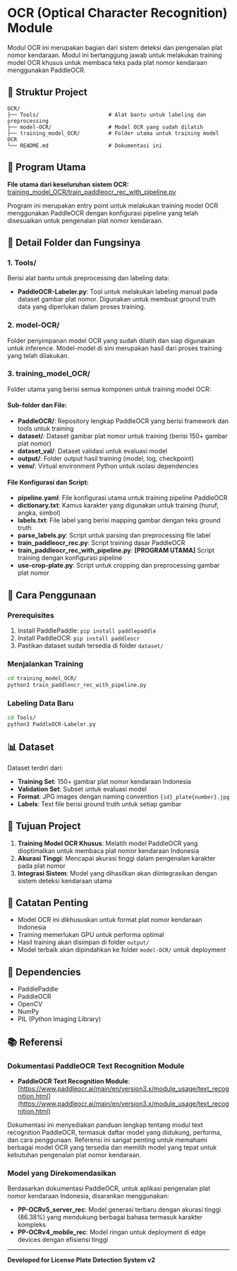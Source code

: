 # OCR (Optical Character Recognition) Module

Modul OCR ini merupakan bagian dari sistem deteksi dan pengenalan plat nomor kendaraan. Modul ini bertanggung jawab untuk melakukan training model OCR khusus untuk membaca teks pada plat nomor kendaraan menggunakan PaddleOCR.

## 📁 Struktur Project

```
OCR/
├── Tools/                      # Alat bantu untuk labeling dan preprocessing
├── model-OCR/                  # Model OCR yang sudah dilatih
├── training_model_OCR/         # Folder utama untuk training model OCR
└── README.md                   # Dokumentasi ini
```

## 🚀 Program Utama

**File utama dari keseluruhan sistem OCR:**
[training_model_OCR/train_paddleocr_rec_with_pipeline.py](training_model_OCR/train_paddleocr_rec_with_pipeline.py)

Program ini merupakan entry point untuk melakukan training model OCR menggunakan PaddleOCR dengan konfigurasi pipeline yang telah disesuaikan untuk pengenalan plat nomor kendaraan.

## 📂 Detail Folder dan Fungsinya

### 1. Tools/
Berisi alat bantu untuk preprocessing dan labeling data:

- **PaddleOCR-Labeler.py**: Tool untuk melakukan labeling manual pada dataset gambar plat nomor. Digunakan untuk membuat ground truth data yang diperlukan dalam proses training.

### 2. model-OCR/
Folder penyimpanan model OCR yang sudah dilatih dan siap digunakan untuk inference. Model-model di sini merupakan hasil dari proses training yang telah dilakukan.

### 3. training_model_OCR/
Folder utama yang berisi semua komponen untuk training model OCR:

#### Sub-folder dan File:
- **PaddleOCR/**: Repository lengkap PaddleOCR yang berisi framework dan tools untuk training
- **dataset/**: Dataset gambar plat nomor untuk training (berisi 150+ gambar plat nomor)
- **dataset_val/**: Dataset validasi untuk evaluasi model
- **output/**: Folder output hasil training (model, log, checkpoint)
- **venv/**: Virtual environment Python untuk isolasi dependencies

#### File Konfigurasi dan Script:
- **pipeline.yaml**: File konfigurasi utama untuk training pipeline PaddleOCR
- **dictionary.txt**: Kamus karakter yang digunakan untuk training (huruf, angka, simbol)
- **labels.txt**: File label yang berisi mapping gambar dengan teks ground truth
- **parse_labels.py**: Script untuk parsing dan preprocessing file label
- **train_paddleocr_rec.py**: Script training dasar PaddleOCR
- **train_paddleocr_rec_with_pipeline.py**: **[PROGRAM UTAMA]** Script training dengan konfigurasi pipeline
- **use-crop-plate.py**: Script untuk cropping dan preprocessing gambar plat nomor

## 🔧 Cara Penggunaan

### Prerequisites
1. Install PaddlePaddle: `pip install paddlepaddle`
2. Install PaddleOCR: `pip install paddleocr`
3. Pastikan dataset sudah tersedia di folder `dataset/`

### Menjalankan Training
```bash
cd training_model_OCR/
python3 train_paddleocr_rec_with_pipeline.py
```

### Labeling Data Baru
```bash
cd Tools/
python3 PaddleOCR-Labeler.py
```

## 📊 Dataset

Dataset terdiri dari:
- **Training Set**: 150+ gambar plat nomor kendaraan Indonesia
- **Validation Set**: Subset untuk evaluasi model
- **Format**: JPG images dengan naming convention `{id}_plate{number}.jpg`
- **Labels**: Text file berisi ground truth untuk setiap gambar

## 🎯 Tujuan Project

1. **Training Model OCR Khusus**: Melatih model PaddleOCR yang dioptimalkan untuk membaca plat nomor kendaraan Indonesia
2. **Akurasi Tinggi**: Mencapai akurasi tinggi dalam pengenalan karakter pada plat nomor
3. **Integrasi Sistem**: Model yang dihasilkan akan diintegrasikan dengan sistem deteksi kendaraan utama

## 📝 Catatan Penting

- Model OCR ini dikhususkan untuk format plat nomor kendaraan Indonesia
- Training memerlukan GPU untuk performa optimal
- Hasil training akan disimpan di folder `output/`
- Model terbaik akan dipindahkan ke folder `model-OCR/` untuk deployment

## 🔗 Dependencies

- PaddlePaddle
- PaddleOCR
- OpenCV
- NumPy
- PIL (Python Imaging Library)

## 📚 Referensi

### Dokumentasi PaddleOCR Text Recognition Module
- **PaddleOCR Text Recognition Module**: [https://www.paddleocr.ai/main/en/version3.x/module_usage/text_recognition.html](https://www.paddleocr.ai/main/en/version3.x/module_usage/text_recognition.html)

Dokumentasi ini menyediakan panduan lengkap tentang modul text recognition PaddleOCR, termasuk daftar model yang didukung, performa, dan cara penggunaan. Referensi ini sangat penting untuk memahami berbagai model OCR yang tersedia dan memilih model yang tepat untuk kebutuhan pengenalan plat nomor kendaraan.

### Model yang Direkomendasikan
Berdasarkan dokumentasi PaddleOCR, untuk aplikasi pengenalan plat nomor kendaraan Indonesia, disarankan menggunakan:
- **PP-OCRv5_server_rec**: Model generasi terbaru dengan akurasi tinggi (86.38%) yang mendukung berbagai bahasa termasuk karakter kompleks
- **PP-OCRv4_mobile_rec**: Model ringan untuk deployment di edge devices dengan efisiensi tinggi

---

**Developed for License Plate Detection System v2**